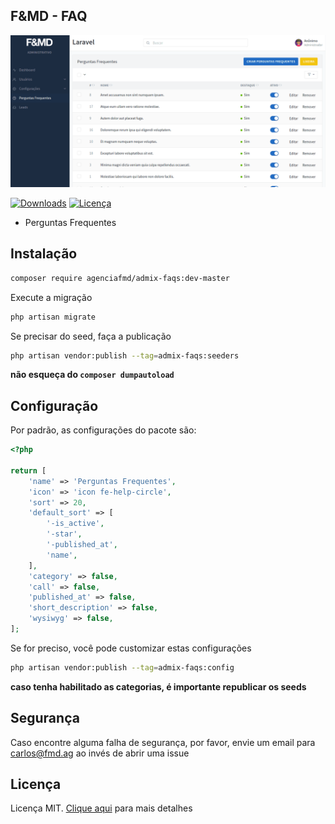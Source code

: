 ## F&MD - FAQ

![Área Administrativa](https://github.com/agenciafmd/admix-faqs/raw/master/docs/screenshot.png "Área Administrativa")

[![Downloads](https://img.shields.io/packagist/dt/agenciafmd/admix-faqs.svg?style=flat-square)](https://packagist.org/packages/agenciafmd/admix-faqs)
[![Licença](https://img.shields.io/badge/license-MIT-brightgreen.svg?style=flat-square)](LICENSE.md)

- Perguntas Frequentes

## Instalação

```bash
composer require agenciafmd/admix-faqs:dev-master
```

Execute a migração

```bash
php artisan migrate
```

Se precisar do seed, faça a publicação

```bash
php artisan vendor:publish --tag=admix-faqs:seeders
```

**não esqueça do `composer dumpautoload`**

## Configuração

Por padrão, as configurações do pacote são:

```php
<?php

return [
    'name' => 'Perguntas Frequentes',
    'icon' => 'icon fe-help-circle',
    'sort' => 20,
    'default_sort' => [
        '-is_active',
        '-star',
        '-published_at',
        'name',
    ],
    'category' => false,
    'call' => false,
    'published_at' => false,
    'short_description' => false,
    'wysiwyg' => false,
];
```

Se for preciso, você pode customizar estas configurações

```bash
php artisan vendor:publish --tag=admix-faqs:config
```

**caso tenha habilitado as categorias, é importante republicar os seeds**

## Segurança

Caso encontre alguma falha de segurança, por favor, envie um email para carlos@fmd.ag ao invés de abrir uma issue

## Licença

Licença MIT. [Clique aqui](LICENSE.md) para mais detalhes
